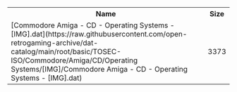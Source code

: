 <table>
<tr><th>Name</th><th>Size</th></tr>
<tr><td>[Commodore Amiga - CD - Operating Systems - [IMG].dat](https://raw.githubusercontent.com/open-retrogaming-archive/dat-catalog/main/root/basic/TOSEC-ISO/Commodore/Amiga/CD/Operating Systems/[IMG]/Commodore Amiga - CD - Operating Systems - [IMG].dat)</td><td>3373</td></tr>
</table>
